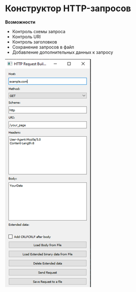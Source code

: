 # Конструктор HTTP-запросов
**Возможности**

* Контроль схемы запроса
* Контроль URI
*	Контроль заголовков
*	Сохранение запросов в файл
*	Добавление дополнительных данных к запросу

![Интерфейс](https://github.com/FunnyWhaleDev/HttpRequestConstructor/blob/main/HTTP_request_builder.png)

